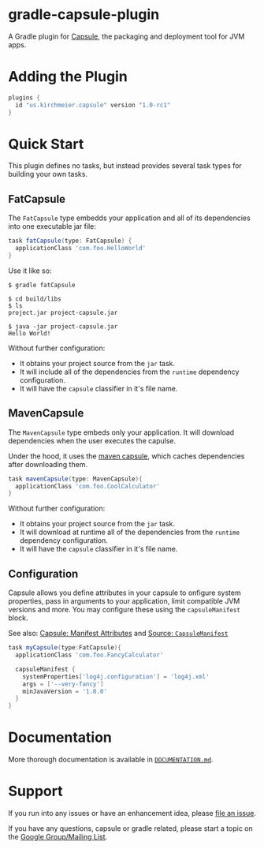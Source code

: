 # gradle-capsule-plugin

A Gradle plugin for [Capsule], the packaging and deployment tool for JVM apps.

[Capsule]:http://www.capsule.io/


# Adding the Plugin

```groovy
plugins {
  id "us.kirchmeier.capsule" version "1.0-rc1"
}
```


# Quick Start

This plugin defines no tasks, but instead provides several task types for building your own tasks.


## FatCapsule

The `FatCapsule` type embedds your application and all of its dependencies into one executable jar file:

```groovy
task fatCapsule(type: FatCapsule) {
  applicationClass 'com.foo.HelloWorld'
}
```

Use it like so:

``` text
$ gradle fatCapsule

$ cd build/libs
$ ls
project.jar project-capsule.jar

$ java -jar project-capsule.jar
Hello World!
```

Without further configuration:

* It obtains your project source from the `jar` task. 
* It will include all of the dependencies from the `runtime` dependency configuration.
* It will have the `capsule` classifier in it's file name.


## MavenCapsule

The `MavenCapsule` type embeds only your application. It will download dependencies when the user executes the capulse.

Under the hood, it uses the [maven capsule][mvn-cap], which caches dependencies after downloading them.

[mvn-cap]: https://github.com/puniverse/capsule-maven/tree/v1.0.0

```groovy
task mavenCapsule(type: MavenCapsule){
  applicationClass 'com.foo.CoolCalculator'
}
```

Without further configuration:

* It obtains your project source from the `jar` task. 
* It will download at runtime all of the dependencies from the `runtime` dependency configuration.
* It will have the `capsule` classifier in it's file name.


## Configuration

Capsule allows you define attributes in your capsule to onfigure system properties, pass in arguments to your application, limit compatible JVM versions and more.
You may configure these using the `capsuleManifest` block.

See also: [Capsule: Manifest Attributes][manifest-cap] and [Source: `CapsuleManifest`][manifest-src]

[manifest-cap]:http://www.capsule.io/reference/#manifest-attributes
[manifest-src]:https://github.com/danthegoodman/gradle-capsule-plugin/blob/master/src/main/groovy/us/kirchmeier/capsule/manifest/CapsuleManifest.groovy

```groovy
task myCapsule(type:FatCapsule){
  applicationClass 'com.foo.FancyCalculator'

  capsuleManifest {
    systemProperties['log4j.configuration'] = 'log4j.xml'
    args = ['--very-fancy']
    minJavaVersion = '1.8.0'
  }
}
```


# Documentation

More thorough documentation is available in [`DOCUMENTATION.md`][docs].

[docs]:https://github.com/danthegoodman/gradle-capsule-plugin/blob/master/DOCUMENTATION.md


# Support

If you run into any issues or have an enhancement idea, please [file an issue](https://github.com/danthegoodman/gradle-capsule-plugin/issues).

If you have any questions, capsule or gradle related, please start a topic on the [Google Group/Mailing List][group].

[group]:https://groups.google.com/forum/#!forum/capsule-user

